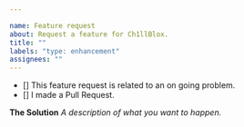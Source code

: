 ```yaml
---

name: Feature request
about: Request a feature for Ch1llBlox.
title: ""
labels: "type: enhancement"
assignees: ""
---
```


- [] This feature request is related to an on going problem.
- [] I made a Pull Request.

**The Solution**
*A description of what you want to happen.*